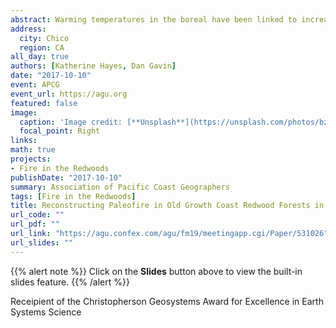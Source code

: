 ```yaml
---
abstract: Warming temperatures in the boreal have been linked to increased frequency and severity of wildfires, and time intervals between fires have decreased from 50-100 years to 10-15 years within the last three decades in some areas. Shortening fire intervals have been shown to drive changes in successional pathways in boreal forests via seedbank limitation, but the role of variability in topography in promoting successional divergence remains unclear. While postfire succession in upland boreal black spruce forests is well understood, the effect of varying topography on the impact of multiple short-interval fires remains unclear. To investigate how landscape variability alters postfire successional trajectories under shortening fire intervals, we established plots across a mosaic of fire histories (1-3 fires in 70 years) in two sites in Interior Alaska with differing hydrology. We compared regeneration of conifers, deciduous trees and shrubs, and graminoids as well as soil carbon and nitrogen across unburned controls and stands experiencing one, two or three fires in 15-year intervals in an upland site (drier) and a lowland site (wetter). All stands were originally dominated by black spruce (Picea mariana), and at both sites, black spruce regeneration was significantly lower following three fires, compared to unburned stands and stands burned once. In the wetter lowland site, less organic soil was consumed by fire and presence of black spruce persisted until two fires, indicating local topography may initially drive successional divergence via differences in substrate consumption. Deciduous regeneration differed between two sites after three fires, with paper birch (Betula neoalaskana) dominating in upland sites and willow (Salix spp.) and aspen (Populus tremuloides) in lowlands. Results of this study offer strong empirical evidence of the divergence of boreal successional trajectories from previous historic norms and indicate the importance of examining the role of spatial heterogeneity on the impact of multiple disturbances.
address:
  city: Chico
  region: CA
all_day: true
authors: [Katherine Hayes, Dan Gavin]
date: "2017-10-10"
event: APCG
event_url: https://agu.org
featured: false
image:
  caption: 'Image credit: [**Unsplash**](https://unsplash.com/photos/bzdhc5b3Bxs)'
  focal_point: Right
links:
math: true
projects:
- Fire in the Redwoods
publishDate: "2017-10-10"
summary: Association of Pacific Coast Geographers
tags: [Fire in the Redwoods]
title: Reconstructing Paleofire in Old Growth Coast Redwood Forests in Northern California Using Pyrogenic Charcoal and Soil Carbon
url_code: ""
url_pdf: ""
url_link: "https://agu.confex.com/agu/fm19/meetingapp.cgi/Paper/531026"
url_slides: ""
---
```


{{% alert note %}}
Click on the **Slides** button above to view the built-in slides feature.
{{% /alert %}}

Receipient of the Christopherson Geosystems Award for Excellence in Earth Systems Science

